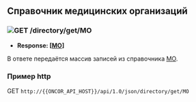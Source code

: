 ## Справочник медицинских организаций

### ![GET](../../../../img/get.png) /directory/get/MO
* **Response: [[MO](../../../../types/types.md#com.siams.med.api.MO)]**

В ответе передаётся массив записей из справочника [MO](../../../../types/types.md#com.siams.med.api.MO).

### Пример http
GET `http://{{ONCOR_API_HOST}}/api/1.0/json/directory/get/MO`

